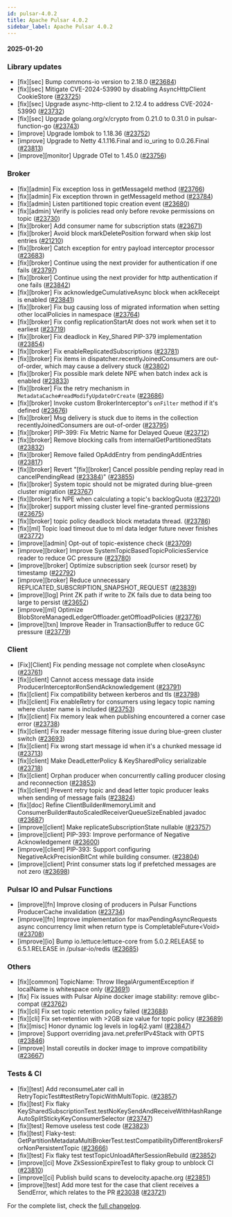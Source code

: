 ```yaml
---
id: pulsar-4.0.2
title: Apache Pulsar 4.0.2
sidebar_label: Apache Pulsar 4.0.2
---
```


#### 2025-01-20

### Library updates

- [fix][sec] Bump commons-io version to 2.18.0 ([#23684](https://github.com/apache/pulsar/pull/23684))
- [fix][sec] Mitigate CVE-2024-53990 by disabling AsyncHttpClient CookieStore ([#23725](https://github.com/apache/pulsar/pull/23725))
- [fix][sec] Upgrade async-http-client to 2.12.4 to address CVE-2024-53990 ([#23732](https://github.com/apache/pulsar/pull/23732))
- [fix][sec] Upgrade golang.org/x/crypto from 0.21.0 to 0.31.0 in pulsar-function-go ([#23743](https://github.com/apache/pulsar/pull/23743))
- [improve] Upgrade lombok to 1.18.36 ([#23752](https://github.com/apache/pulsar/pull/23752))
- [improve] Upgrade to Netty 4.1.116.Final and io_uring to 0.0.26.Final ([#23813](https://github.com/apache/pulsar/pull/23813))
- [improve][monitor] Upgrade OTel to 1.45.0 ([#23756](https://github.com/apache/pulsar/pull/23756))

### Broker

- [fix][admin] Fix exception loss in getMessageId method ([#23766](https://github.com/apache/pulsar/pull/23766))
- [fix][admin] Fix exception thrown in getMessageId method ([#23784](https://github.com/apache/pulsar/pull/23784))
- [fix][admin] Listen partitioned topic creation event ([#23680](https://github.com/apache/pulsar/pull/23680))
- [fix][admin] Verify is policies read only before revoke permissions on topic ([#23730](https://github.com/apache/pulsar/pull/23730))
- [fix][broker] Add consumer name for subscription stats ([#23671](https://github.com/apache/pulsar/pull/23671))
- [fix][broker] Avoid block markDeletePosition forward when skip lost entries ([#21210](https://github.com/apache/pulsar/pull/21210))
- [fix][broker] Catch exception for entry payload interceptor processor ([#23683](https://github.com/apache/pulsar/pull/23683))
- [fix][broker] Continue using the next provider for authentication if one fails ([#23797](https://github.com/apache/pulsar/pull/23797))
- [fix][broker] Continue using the next provider for http authentication if one fails ([#23842](https://github.com/apache/pulsar/pull/23842))
- [fix][broker] Fix acknowledgeCumulativeAsync block when ackReceipt is enabled ([#23841](https://github.com/apache/pulsar/pull/23841))
- [fix][broker] Fix bug causing loss of migrated information when setting other localPolicies in namespace ([#23764](https://github.com/apache/pulsar/pull/23764))
- [fix][broker] Fix config replicationStartAt does not work when set it to earliest ([#23719](https://github.com/apache/pulsar/pull/23719))
- [fix][broker] Fix deadlock in Key_Shared PIP-379 implementation ([#23854](https://github.com/apache/pulsar/pull/23854))
- [fix][broker] Fix enableReplicatedSubscriptions ([#23781](https://github.com/apache/pulsar/pull/23781))
- [fix][broker] Fix items in dispatcher.recentlyJoinedConsumers are out-of-order, which may cause a delivery stuck ([#23802](https://github.com/apache/pulsar/pull/23802))
- [fix][broker] Fix possible mark delete NPE when batch index ack is enabled ([#23833](https://github.com/apache/pulsar/pull/23833))
- [fix][broker] Fix the retry mechanism in `MetadataCache#readModifyUpdateOrCreate` ([#23686](https://github.com/apache/pulsar/pull/23686))
- [fix][broker] Invoke custom BrokerInterceptor's `onFilter` method if it's defined ([#23676](https://github.com/apache/pulsar/pull/23676))
- [fix][broker] Msg delivery is stuck due to items in the collection recentlyJoinedConsumers are out-of-order ([#23795](https://github.com/apache/pulsar/pull/23795))
- [fix][broker] PIP-399: Fix Metric Name for Delayed Queue ([#23712](https://github.com/apache/pulsar/pull/23712))
- [fix][broker] Remove blocking calls from internalGetPartitionedStats ([#23832](https://github.com/apache/pulsar/pull/23832))
- [fix][broker] Remove failed OpAddEntry from pendingAddEntries ([#23817](https://github.com/apache/pulsar/pull/23817))
- [fix][broker] Revert "[fix][broker] Cancel possible pending replay read in cancelPendingRead ([#23384](https://github.com/apache/pulsar/pull/23384))" ([#23855](https://github.com/apache/pulsar/pull/23855))
- [fix][broker] System topic should not be migrated during blue-green cluster migration ([#23767](https://github.com/apache/pulsar/pull/23767))
- [fix][broker] fix NPE when calculating a topic's backlogQuota ([#23720](https://github.com/apache/pulsar/pull/23720))
- [fix][broker] support missing cluster level fine-granted permissions ([#23675](https://github.com/apache/pulsar/pull/23675))
- [fix][broker] topic policy deadlock block metadata thread. ([#23786](https://github.com/apache/pulsar/pull/23786))
- [fix][ml] Topic load timeout due to ml data ledger future never finishes ([#23772](https://github.com/apache/pulsar/pull/23772))
- [improve][admin] Opt-out of topic-existence check ([#23709](https://github.com/apache/pulsar/pull/23709))
- [improve][broker] Improve SystemTopicBasedTopicPoliciesService reader to reduce GC pressure ([#23780](https://github.com/apache/pulsar/pull/23780))
- [improve][broker] Optimize subscription seek (cursor reset) by timestamp ([#22792](https://github.com/apache/pulsar/pull/22792))
- [improve][broker] Reduce unnecessary REPLICATED_SUBSCRIPTION_SNAPSHOT_REQUEST ([#23839](https://github.com/apache/pulsar/pull/23839))
- [improve][log] Print ZK path if write to ZK fails due to data being too large to persist ([#23652](https://github.com/apache/pulsar/pull/23652))
- [improve][ml] Optimize BlobStoreManagedLedgerOffloader.getOffloadPolicies ([#23776](https://github.com/apache/pulsar/pull/23776))
- [improve][txn] Improve Reader in TransactionBuffer to reduce GC pressure ([#23779](https://github.com/apache/pulsar/pull/23779))

### Client

- [Fix][Client] Fix pending message not complete when closeAsync ([#23761](https://github.com/apache/pulsar/pull/23761))
- [fix][client] Cannot access message data inside ProducerInterceptor#onSendAcknowledgement ([#23791](https://github.com/apache/pulsar/pull/23791))
- [fix][client] Fix compatibility between kerberos and tls ([#23798](https://github.com/apache/pulsar/pull/23798))
- [fix][client] Fix enableRetry for consumers using legacy topic naming where cluster name is included ([#23753](https://github.com/apache/pulsar/pull/23753))
- [fix][client] Fix memory leak when publishing encountered a corner case error ([#23738](https://github.com/apache/pulsar/pull/23738))
- [fix][client] Fix reader message filtering issue during blue-green cluster switch ([#23693](https://github.com/apache/pulsar/pull/23693))
- [fix][client] Fix wrong start message id when it's a chunked message id ([#23713](https://github.com/apache/pulsar/pull/23713))
- [fix][client] Make DeadLetterPolicy & KeySharedPolicy serializable ([#23718](https://github.com/apache/pulsar/pull/23718))
- [fix][client] Orphan producer when concurrently calling producer closing and reconnection ([#23853](https://github.com/apache/pulsar/pull/23853))
- [fix][client] Prevent retry topic and dead letter topic producer leaks when sending of message fails ([#23824](https://github.com/apache/pulsar/pull/23824))
- [fix][doc] Refine ClientBuilder#memoryLimit and ConsumerBuilder#autoScaledReceiverQueueSizeEnabled javadoc ([#23687](https://github.com/apache/pulsar/pull/23687))
- [improve][client] Make replicateSubscriptionState nullable ([#23757](https://github.com/apache/pulsar/pull/23757))
- [improve][client] PIP-393: Improve performance of Negative Acknowledgement ([#23600](https://github.com/apache/pulsar/pull/23600))
- [improve][client] PIP-393: Support configuring NegativeAckPrecisionBitCnt while building consumer. ([#23804](https://github.com/apache/pulsar/pull/23804))
- [improve][client] Print consumer stats log if prefetched messages are not zero ([#23698](https://github.com/apache/pulsar/pull/23698))

### Pulsar IO and Pulsar Functions

- [improve][fn] Improve closing of producers in Pulsar Functions ProducerCache invalidation ([#23734](https://github.com/apache/pulsar/pull/23734))
- [improve][fn] Improve implementation for maxPendingAsyncRequests async concurrency limit when return type is CompletableFuture&lt;Void&gt; ([#23708](https://github.com/apache/pulsar/pull/23708))
- [improve][io] Bump io.lettuce:lettuce-core from 5.0.2.RELEASE to 6.5.1.RELEASE in /pulsar-io/redis ([#23685](https://github.com/apache/pulsar/pull/23685))

### Others

- [fix][common] TopicName: Throw IllegalArgumentException if localName is whitespace only ([#23691](https://github.com/apache/pulsar/pull/23691))
- [fix] Fix issues with Pulsar Alpine docker image stability: remove glibc-compat  ([#23762](https://github.com/apache/pulsar/pull/23762))
- [fix][cli] Fix set topic retention policy failed ([#23688](https://github.com/apache/pulsar/pull/23688))
- [fix][cli] Fix set-retention with >2GB size value for topic policy ([#23689](https://github.com/apache/pulsar/pull/23689))
- [fix][misc] Honor dynamic log levels in log4j2.yaml ([#23847](https://github.com/apache/pulsar/pull/23847))
- [improve] Support overriding java.net.preferIPv4Stack with OPTS ([#23846](https://github.com/apache/pulsar/pull/23846))
- [improve] Install coreutils in docker image to improve compatibility ([#23667](https://github.com/apache/pulsar/pull/23667))

### Tests & CI

- [fix][test] Add reconsumeLater call in RetryTopicTest#testRetryTopicWithMultiTopic. ([#23857](https://github.com/apache/pulsar/pull/23857))
- [fix][test] Fix flaky KeySharedSubscriptionTest.testNoKeySendAndReceiveWithHashRangeAutoSplitStickyKeyConsumerSelector ([#23747](https://github.com/apache/pulsar/pull/23747))
- [fix][test] Remove useless test code ([#23823](https://github.com/apache/pulsar/pull/23823))
- [fix][test] Flaky-test: GetPartitionMetadataMultiBrokerTest.testCompatibilityDifferentBrokersForNonPersistentTopic ([#23666](https://github.com/apache/pulsar/pull/23666))
- [fix][test] Fix flaky test testTopicUnloadAfterSessionRebuild ([#23852](https://github.com/apache/pulsar/pull/23852))
- [improve][ci] Move ZkSessionExpireTest to flaky group to unblock CI ([#23810](https://github.com/apache/pulsar/pull/23810))
- [improve][ci] Publish build scans to develocity.apache.org ([#23851](https://github.com/apache/pulsar/pull/23851))
- [improve][test] Add more test for the case that client receives a SendError, which relates to the PR [#23038](https://github.com/apache/pulsar/pull/23038) ([#23721](https://github.com/apache/pulsar/pull/23721))

For the complete list, check the [full changelog](https://github.com/apache/pulsar/compare/v4.0.1...v4.0.2).
